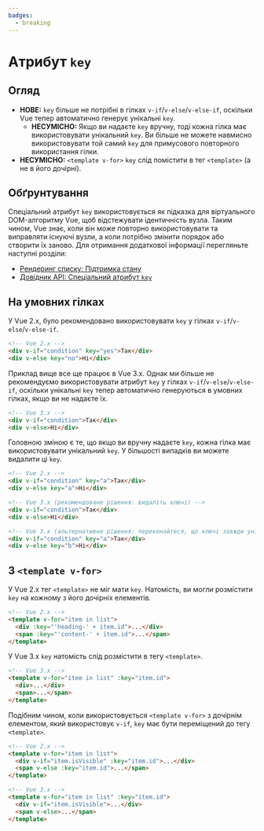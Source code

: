 ```yaml
---
badges:
  - breaking
---
```


# Aтрибут `key` <MigrationBadges :badges="$frontmatter.badges" />

## Огляд

- **НОВЕ:** `key` більше не потрібні в гілках `v-if`/`v-else`/`v-else-if`, оскільки Vue тепер автоматично генерує унікальні `key`.
  - **НЕСУМІСНО:** Якщо ви надаєте `key` вручну, тоді кожна гілка має використовувати унікальний `key`. Ви більше не можете навмисно використовувати той самий `key` для примусового повторного використання гілки.
- **НЕСУМІСНО:** `<template v-for>` `key` слід помістити в тег `<template>` (а не в його дочірні).

## Обґрунтування

Спеціальний атрибут `key` використовується як підказка для віртуального DOM-алгоритму Vue, щоб відстежувати ідентичність вузла. Таким чином, Vue знає, коли він може повторно використовувати та виправляти існуючі вузли, а коли потрібно змінити порядок або створити їх заново. Для отримання додаткової інформації перегляньте наступні розділи:

- [Рендеринг списку: Підтримка стану](https://vuejs.org/guide/essentials/list.html#maintaining-state-with-key)
- [Довідник API: Спеціальний атрибут `key`](https://vuejs.org/api/built-in-special-attributes.html#key)

## На умовних гілках

У Vue 2.x, було рекомендовано використовувати `key` у гілках `v-if`/`v-else`/`v-else-if`.

```html
<!-- Vue 2.x -->
<div v-if="condition" key="yes">Так</div>
<div v-else key="no">Ні</div>
```

Приклад вище все ще працює в Vue 3.x. Однак ми більше не рекомендуємо використовувати атрибут `key` у гілках `v-if`/`v-else`/`v-else-if`, оскільки унікальні `key` тепер автоматично генеруються в умовних гілках, якщо ви не надаєте їх.

```html
<!-- Vue 3.x -->
<div v-if="condition">Так</div>
<div v-else>Ні</div>
```

Головною зміною є те, що якщо ви вручну надаєте `key`, кожна гілка має використовувати унікальний `key`. У більшості випадків ви можете видалити ці `key`.

```html
<!-- Vue 2.x -->
<div v-if="condition" key="a">Так</div>
<div v-else key="a">Ні</div>

<!-- Vue 3.x (рекомендоване рішення: видаліть ключі) -->
<div v-if="condition">Так</div>
<div v-else>Ні</div>

<!-- Vue 3.x (альтернативне рішення: переконайтеся, що ключі завжди унікальні) -->
<div v-if="condition" key="a">Так</div>
<div v-else key="b">Ні</div>
```

## З `<template v-for>`

У Vue 2.x тег `<template>` не міг мати `key`. Натомість, ви могли розмістити `key` на кожному з його дочірніх елементів.

```html
<!-- Vue 2.x -->
<template v-for="item in list">
  <div :key="'heading-' + item.id">...</div>
  <span :key="'content-' + item.id">...</span>
</template>
```

У Vue 3.x `key` натомість слід розмістити в тегу `<template>`.

```html
<!-- Vue 3.x -->
<template v-for="item in list" :key="item.id">
  <div>...</div>
  <span>...</span>
</template>
```

Подібним чином, коли використовується `<template v-for>` з дочірнім елементом, який використовує `v-if`, `key` має бути переміщений до тегу `<template>`.

```html
<!-- Vue 2.x -->
<template v-for="item in list">
  <div v-if="item.isVisible" :key="item.id">...</div>
  <span v-else :key="item.id">...</span>
</template>

<!-- Vue 3.x -->
<template v-for="item in list" :key="item.id">
  <div v-if="item.isVisible">...</div>
  <span v-else>...</span>
</template>
```
